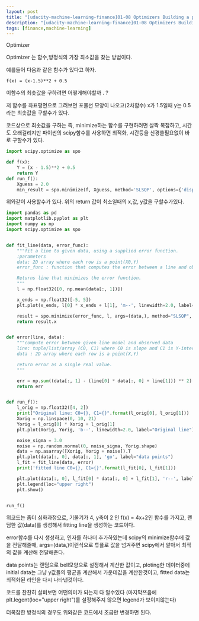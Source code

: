 ```yaml
---
layout: post
title: "[udacity-machine-learning-finance]01-08 Optimizers Building a parameterized model"
description: "[udacity-machine-learning-finance]01-08 Optimizers Building a parameterized model"
tags: [finance,machine-learning]
---
```


Optimizer

Optimizer 는 함수,방정식의 가장 최소값을 찾는 방법이다.

예를들어 다음과 같은 함수가 있다고 하자.

	f(x) = (x-1.5)**2 + 0.5

이함수의 최솟값을 구하려면 어떻게해야할까 . ?

저 함수를 좌표평면으로 그려보면 포물선 모양이 나오고(2차함수) x가 1.5일때 y는 0.5라는 최솟값을 구할수가 있다.

코드상으로 최솟값을 구하는 즉, minimize하는 함수를 구현하려면 살짝 복잡하고, 시간도 오래걸리지만 파이썬의 scipy함수를 사용하면 최적화, 시간등을 신경쓸필요없이 바로 구할수가 있다.

```python
import scipy.optimize as spo

def f(x):
    Y = (x - 1.5)**2 + 0.5
    return Y
def run_f():
    Xguess = 2.0
    min_result = spo.minimize(f, Xguess, method='SLSQP', options={'disp': True})    print(min_result.x, min_result.fun)
```

위와같이 사용할수가 있다. 위의 return 값이 최소일때의 x,값, y값을 구할수가있다.


```python
import pandas as pd
import matplotlib.pyplot as plt
import numpy as np
import scipy.optimize as spo


def fit_line(data, error_func):
    """fit a line to given data, using a supplied error function.
    :parameters
    data: 2D array where each row is a point(X0,Y)
    error_func : function that computes the error between a line and observed data

    Returns line that minimizes the error function.
    """
    l = np.float32([0, np.mean(data[:, 1])])

    x_ends = np.float32([-5, 5])
    plt.plot(x_ends, l[0] * x_ends + l[1], 'm--', linewidth=2.0, label="Initial guess")

    result = spo.minimize(error_func, l, args=(data,), method="SLSQP", options={"disp": True})  # display True
    return result.x


def error(line, data):
    """compute error between given line model and observed data
    line: tuple/list/array (C0, C1) where C0 is slope and C1 is Y-intercept
    data : 2D array where each row is a point(X,Y)

    return error as a single real value.
    """

    err = np.sum((data[:, 1] - (line[0] * data[:, 0] + line[1])) ** 2)
    return err


def run_f():
    l_orig = np.float32([4, 2])
    print("Original line: C0={}, C1={}".format(l_orig[0], l_orig[1]))
    Xorig = np.linspace(0, 10, 21)
    Yorig = l_orig[0] * Xorig + l_orig[1]
    plt.plot(Xorig, Yorig, 'b--', linewidth=2.0, label="Original line")

    noise_sigma = 3.0
    noise = np.random.normal(0, noise_sigma, Yorig.shape)
    data = np.asarray([Xorig, Yorig + noise]).T
    plt.plot(data[:, 0], data[:, 1], 'go', label="data points")
    l_fit = fit_line(data, error)
    print('fitted line C0={}, C1={}'.format(l_fit[0], l_fit[1]))

    plt.plot(data[:, 0], l_fit[0] * data[:, 0] + l_fit[1], 'r--', label="fitted data")
    plt.legend(loc="upper right")
    plt.show()


run_f()
```

위코드는 좀더 심화과정으로, 기울기가 4, y축이 2 인 f(x) = 4x+2인 함수를 가지고, 랜덤한 값(data)를 생성해서 fitting line을 생성하는 코드이다.

error함수를 다시 생성하고, 인자를 하나더 추가하였는데 scipy의 minimize함수에 값을 전달해줄때, args=(data,)이런식으로 튜플로 값을 넘겨주면 scipy에서 알아서 최적의 값을 계산해 전달해준다.

data points는 랜덤으로 bell모양으로 설정해서 계산한 값이고, ploting한 데이터중에 initial data는 그냥 y값들의 평균을 계산해서 가운데값을 계산한것이고,  fitted data는 최적화된 라인을 다시 나타낸것이다.

코드를 찬찬히 살펴보면 어떤의미가 되는지 다 알수있다 (마지막쯔음에 plt.legent(loc="upper right")를 설정해주지 않으면 legend가 보이지않는다)

더복잡한 방정식의 경우도 위와같은 코드에서 조금만 변경하면 된다.